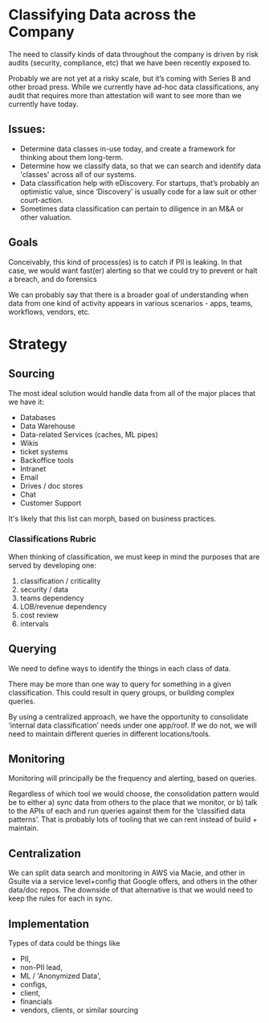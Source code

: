 # Classifying Data across the Company

The need to classify kinds of data throughout the company is driven by risk audits (security, compliance, etc) that we have been recently exposed to.

Probably we are not yet at a risky scale, but it’s coming with Series B and other broad press.  While we currently have ad-hoc data classifications, any audit that requires more than attestation will want to see more than we currently have today.

## Issues:

* Determine data classes in-use today, and create a framework for thinking about them long-term.
* Determine how we classify data, so that we can search and identify data 'classes' across all of our systems.
* Data classification help with eDiscovery. For startups, that’s probably an optimistic value, since ‘Discovery’ is usually code for a law suit or other court-action.
* Sometimes data classification can pertain to diligence in an M&A or other valuation. 

## Goals

Conceivably, this kind of process(es) is to catch if PII is leaking. In that case, we would want fast(er) alerting so that we could try to prevent or halt a breach, and do forensics

We can probably say that there is a broader goal of understanding when data from one kind of activity appears in various scenarios - apps, teams, workflows, vendors, etc.   

# Strategy
## Sourcing

The most ideal solution would handle data from all of the major places that we have it:

* Databases
* Data Warehouse
* Data-related Services (caches, ML pipes)
* Wikis
* ticket systems
* Backoffice tools
* Intranet
* Email
* Drives / doc stores
* Chat
* Customer Support

It's likely that this list can morph, based on business practices.

### Classifications Rubric

When thinking of classification, we must keep in mind the purposes that are served by developing one:

1. classification / criticality
1. security / data
1. teams dependency
1. LOB/revenue dependency
1. cost review
1. intervals

## Querying

We need to define ways to identify the things in each class of data.

There may be more than one way to query for something in a given classification.  This could result in query groups, or building complex queries.

By using a centralized approach, we have the opportunity to consolidate ‘internal data classification’ needs under one app/roof. If we do not, we will need to maintain different queries in different locations/tools.

## Monitoring

Monitoring will principally be the frequency and alerting, based on queries.

Regardless of which tool we would choose, the consolidation pattern would be to either a) sync data from others to the place that we monitor, or b) talk to the APIs of each and run queries against them for the ‘classified data patterns’. That is probably lots of tooling that we can rent instead of build + maintain.

## Centralization

We can split data search and monitoring in AWS via Macie, and other in Gsuite via a service level+config that Google offers, and others in the other data/doc repos.  The downside of that alternative is that we would need to keep the rules for each in sync.

## Implementation

Types of data could be things like

* PII,
* non-PII lead,
* ML / 'Anonymized Data',
* configs,
* client,
* financials
* vendors, clients, or similar sourcing

